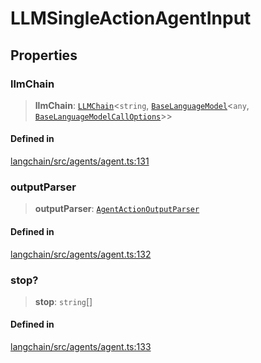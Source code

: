 LLMSingleActionAgentInput
=========================

Properties[](#properties "Direct link to Properties")
------------------------------------------------------

### llmChain[](#llmchain "Direct link to llmChain")

> **llmChain**: [`LLMChain`](/docs/api/chains/classes/LLMChain)<`string`, [`BaseLanguageModel`](/docs/api/base_language/classes/BaseLanguageModel)<`any`, [`BaseLanguageModelCallOptions`](/docs/api/base_language/interfaces/BaseLanguageModelCallOptions)\>\>

#### Defined in[](#defined-in "Direct link to Defined in")

[langchain/src/agents/agent.ts:131](https://github.com/hwchase17/langchainjs/blob/1c1274d/langchain/src/agents/agent.ts#L131)

### outputParser[](#outputparser "Direct link to outputParser")

> **outputParser**: [`AgentActionOutputParser`](/docs/api/agents/classes/AgentActionOutputParser)

#### Defined in[](#defined-in-1 "Direct link to Defined in")

[langchain/src/agents/agent.ts:132](https://github.com/hwchase17/langchainjs/blob/1c1274d/langchain/src/agents/agent.ts#L132)

### stop?[](#stop "Direct link to stop?")

> **stop**: `string`\[\]

#### Defined in[](#defined-in-2 "Direct link to Defined in")

[langchain/src/agents/agent.ts:133](https://github.com/hwchase17/langchainjs/blob/1c1274d/langchain/src/agents/agent.ts#L133)